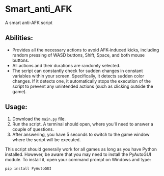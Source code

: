 # Smart_anti_AFK

A smart anti-AFK script

## Abilities:

- Provides all the necessary actions to avoid AFK-induced kicks, including random pressing of WASD buttons, Shift, Space, and both mouse buttons.
- All actions and their durations are randomly selected.
- The script can constantly check for sudden changes in constant variables within your screen. Specifically, it detects sudden color changes. If it detects one, it automatically stops the execution of the script to prevent any unintended actions (such as clicking outside the game).

## Usage:

1. Download the `main.py` file.
2. Run the script. A terminal should open, where you'll need to answer a couple of questions.
3. After answering, you have 5 seconds to switch to the game window where the script will be executed.

This script should generally work for all games as long as you have Python installed. However, be aware that you may need to install the PyAutoGUI module. To install it, open your command prompt on Windows and type:

```bash
pip install PyAutoGUI
